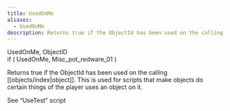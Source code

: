 ```yaml
---
title: UsedOnMe
aliases:
  - UsedOnMe
description: Returns true if the ObjectId has been used on the calling object.
---
```

UsedOnMe, ObjectID  
if ( UsedOnMe, Misc\_pot\_redware\_01 )

Returns true if the ObjectId has been used on the calling [[objects/index|object]]. This is used for scripts that make objects do certain things of the player uses an object on it.

See “UseTest” script
